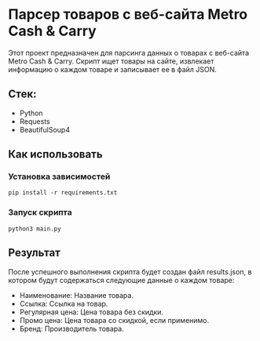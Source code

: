 # Парсер товаров с веб-сайта Metro Cash & Carry

Этот проект предназначен для парсинга данных о товарах с веб-сайта Metro Cash & Carry. Скрипт ищет товары на сайте, извлекает информацию о каждом товаре и записывает ее в файл JSON.

## Стек:
- Python
- Requests
- BeautifulSoup4

## Как использовать

### Установка зависимостей

```
pip install -r requirements.txt
```

### Запуск скрипта
```
python3 main.py
```

## Результат
После успешного выполнения скрипта будет создан файл results.json, в котором будут содержаться следующие данные о каждом товаре:

- Наименование: Название товара.
- Ссылка: Ссылка на товар.
- Регулярная цена: Цена товара без скидки.
- Промо цена: Цена товара со скидкой, если применимо.
- Бренд: Производитель товара.

